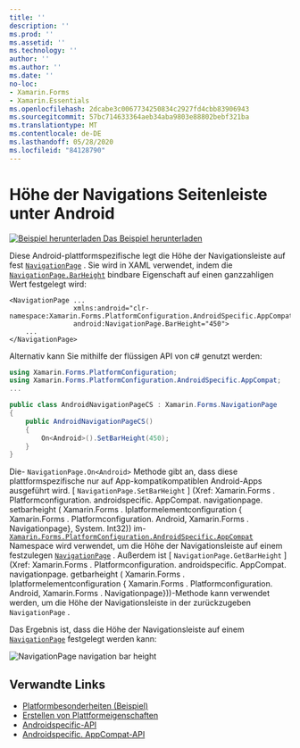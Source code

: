 ```yaml
---
title: ''
description: ''
ms.prod: ''
ms.assetid: ''
ms.technology: ''
author: ''
ms.author: ''
ms.date: ''
no-loc:
- Xamarin.Forms
- Xamarin.Essentials
ms.openlocfilehash: 2dcabe3c0067734250834c2927fd4cbb83906943
ms.sourcegitcommit: 57bc714633364aeb34aba9803e88802bebf321ba
ms.translationtype: MT
ms.contentlocale: de-DE
ms.lasthandoff: 05/28/2020
ms.locfileid: "84128790"
---
```

# <a name="navigationpage-bar-height-on-android"></a>Höhe der Navigations Seitenleiste unter Android

[![Beispiel herunterladen](~/media/shared/download.png) Das Beispiel herunterladen](https://docs.microsoft.com/samples/xamarin/xamarin-forms-samples/userinterface-platformspecifics)

Diese Android-plattformspezifische legt die Höhe der Navigationsleiste auf fest [`NavigationPage`](xref:Xamarin.Forms.NavigationPage) . Sie wird in XAML verwendet, indem die [`NavigationPage.BarHeight`](xref:Xamarin.Forms.PlatformConfiguration.AndroidSpecific.AppCompat.NavigationPage.BarHeightProperty) bindbare Eigenschaft auf einen ganzzahligen Wert festgelegt wird:

```xaml
<NavigationPage ...
                xmlns:android="clr-namespace:Xamarin.Forms.PlatformConfiguration.AndroidSpecific.AppCompat;assembly=Xamarin.Forms.Core"
                android:NavigationPage.BarHeight="450">
    ...
</NavigationPage>
```

Alternativ kann Sie mithilfe der flüssigen API von c# genutzt werden:

```csharp
using Xamarin.Forms.PlatformConfiguration;
using Xamarin.Forms.PlatformConfiguration.AndroidSpecific.AppCompat;
...

public class AndroidNavigationPageCS : Xamarin.Forms.NavigationPage
{
    public AndroidNavigationPageCS()
    {
        On<Android>().SetBarHeight(450);
    }
}
```

Die- `NavigationPage.On<Android>` Methode gibt an, dass diese plattformspezifische nur auf App-kompatikompatiblen Android-Apps ausgeführt wird. [ `NavigationPage.SetBarHeight` ] (Xref: Xamarin.Forms . Platformconfiguration. androidspecific. AppCompat. navigationpage. setbarheight ( Xamarin.Forms . Iplatformelementconfiguration { Xamarin.Forms . Platformconfiguration. Android, Xamarin.Forms . Navigationpage}, System. Int32)) im- [`Xamarin.Forms.PlatformConfiguration.AndroidSpecific.AppCompat`](xref:Xamarin.Forms.PlatformConfiguration.AndroidSpecific.AppCompat) Namespace wird verwendet, um die Höhe der Navigationsleiste auf einem festzulegen [`NavigationPage`](xref:Xamarin.Forms.NavigationPage) . Außerdem ist [ `NavigationPage.GetBarHeight` ] (Xref: Xamarin.Forms . Platformconfiguration. androidspecific. AppCompat. navigationpage. getbarheight ( Xamarin.Forms . Iplatformelementconfiguration { Xamarin.Forms . Platformconfiguration. Android, Xamarin.Forms . Navigationpage}))-Methode kann verwendet werden, um die Höhe der Navigationsleiste in der zurückzugeben `NavigationPage` .

Das Ergebnis ist, dass die Höhe der Navigationsleiste auf einem [`NavigationPage`](xref:Xamarin.Forms.NavigationPage) festgelegt werden kann:

![](navigationpage-bar-height-images/navigationpage-barheight.png "NavigationPage navigation bar height")

## <a name="related-links"></a>Verwandte Links

- [Platformbesonderheiten (Beispiel)](https://docs.microsoft.com/samples/xamarin/xamarin-forms-samples/userinterface-platformspecifics)
- [Erstellen von Plattformeigenschaften](~/xamarin-forms/platform/platform-specifics/index.md#creating-platform-specifics)
- [Androidspecific-API](xref:Xamarin.Forms.PlatformConfiguration.AndroidSpecific)
- [Androidspecific. AppCompat-API](xref:Xamarin.Forms.PlatformConfiguration.AndroidSpecific.AppCompat)
